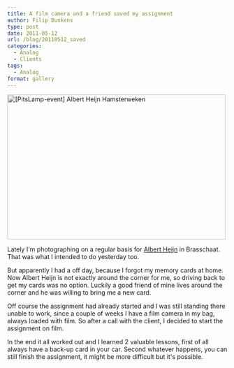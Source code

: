 ```yaml
---
title: A film camera and a friend saved my assignment
author: Filip Bunkens
type: post
date: 2011-05-12
url: /blog/20110512_saved
categories:
  - Analog
  - Clients
tags:
  - Analog
format: gallery
---
```

[<img src="http://farm3.static.flickr.com/2454/5712441065_1e32251765.jpg" width="500" height="332" alt="[PitsLamp-event] Albert Heijn Hamsterweken" />][1]

Lately I'm photographing on a regular basis for <a href="http://www.facebook.com/albertheijnbelgie" title="Fan page Albert Heijn BE on Facebook" rel="contact met">Albert Heijn</a> in Brasschaat. That was what I intended to do yesterday too.

But apparently I had a off day, because I forgot my memory cards at home. Now Albert Heijn is not exactly around the corner for me, so driving back to get my cards was no option. Luckily a good friend of mine lives around the corner and he was willing to bring me a new card.

Off course the assignment had already started and I was still standing there unable to work, since a couple of weeks I have a film camera in my bag, always loaded with film. So after a call with the client, I decided to start the assignment on film.

In the end it all worked out and I learned 2 valuable lessons, first of all always have a back-up card in your car. Second whatever happens, you can still finish the assignment, it might be more difficult but it's possible.

 [1]: http://www.flickr.com/photos/loneblackrider/5712441065/ "[PitsLamp-event] Albert Heijn Hamsterweken by PitsLamp photography, on Flickr"